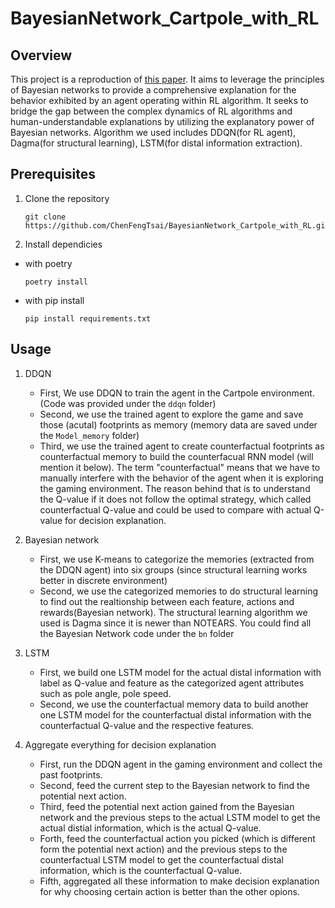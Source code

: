 # BayesianNetwork_Cartpole_with_RL

## Overview
This project is a reproduction of [this paper](https://pubmed.ncbi.nlm.nih.gov/36850617/). It aims to leverage the principles of Bayesian networks to provide a comprehensive explanation for the behavior exhibited by an agent operating within RL algorithm. It seeks to bridge the gap between the complex dynamics of RL algorithms and human-understandable explanations by utilizing the explanatory power of Bayesian networks. Algorithm we used includes DDQN(for RL agent), Dagma(for structural learning), LSTM(for distal information extraction).

## Prerequisites
1. Clone the repository
   ```
   git clone https://github.com/ChenFengTsai/BayesianNetwork_Cartpole_with_RL.git
   ```
   
2. Install dependicies
* with poetry
  ```
  poetry install 
  ```
* with pip install
  ```
  pip install requirements.txt
  ```

## Usage
1. DDQN
   * First, We use DDQN to train the agent in the Cartpole environment.(Code was provided under the `ddqn` folder)
   * Second, we use the trained agent to explore the game and save those (acutal) footprints as memory (memory data are saved under the `Model_memory` folder)
   * Third, we use the trained agent to create counterfactual footprints as counterfactual memory to build the counterfacual RNN model (will mention it below). The term "counterfactual" means that we have to manually interfere with the behavior of the agent when it is exploring the gaming environment. The reason behind that is to understand the Q-value if it does not follow the optimal strategy, which called counterfactual Q-value and could be used to compare with actual Q-value for decision explanation.

2. Bayesian network
   * First, we use K-means to categorize the memories (extracted from the DDQN agent) into six groups (since structural learning works better in discrete environment)
   * Second, we use the categorized memories to do structural learning to find out the realtionship between each feature, actions and rewards(Bayesian network). The structural learning algorithm we used is Dagma since it is newer than NOTEARS. You could find all the Bayesian Network code under the `bn` folder

3. LSTM
   * First, we build one LSTM model for the actual distal information with label as Q-value and feature as the categorized agent attributes such as pole angle, pole speed.
   * Second, we use the counterfactual memory data to build another one LSTM model for the counterfactual distal information with the counterfactual Q-value and the respective features.
4. Aggregate everything for decision explanation
   * First, run the DDQN agent in the gaming environment and collect the past footprints.
   * Second, feed the current step to the Bayesian network to find the potential next action.
   * Third, feed the potential next action gained from the Bayesian network and the previous steps to the actual LSTM model to get the actual distial information, which is the actual Q-value.
   * Forth, feed the counterfactual action you picked (which is different form the potential next action) and the previous steps to the counterfactual LSTM model to get the counterfactual distal information, which is the counterfactual Q-value.
   * Fifth, aggregated all these information to make decision explanation for why choosing certain action is better than the other opions.
   




